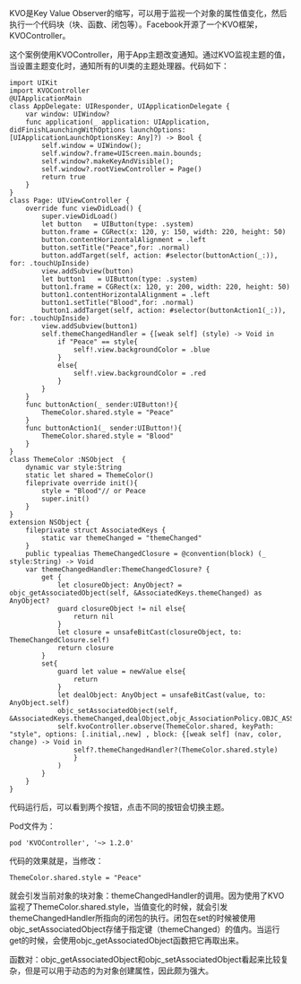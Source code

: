 KVO是Key Value Observer的缩写，可以用于监视一个对象的属性值变化，然后执行一个代码块（块、函数、闭包等）。Facebook开源了一个KVO框架，KVOController。

这个案例使用KVOController，用于App主题改变通知。通过KVO监视主题的值，当设置主题变化时，通知所有的UI类的主题处理器。代码如下：


    import UIKit
    import KVOController
    @UIApplicationMain
    class AppDelegate: UIResponder, UIApplicationDelegate {
        var window: UIWindow?
        func application(_ application: UIApplication, didFinishLaunchingWithOptions launchOptions: [UIApplicationLaunchOptionsKey: Any]?) -> Bool {
            self.window = UIWindow();
            self.window?.frame=UIScreen.main.bounds;
            self.window?.makeKeyAndVisible();
            self.window?.rootViewController = Page()
            return true
        }
    }
    class Page: UIViewController {
        override func viewDidLoad() {
            super.viewDidLoad()
            let button   = UIButton(type: .system)
            button.frame = CGRect(x: 120, y: 150, width: 220, height: 50)
            button.contentHorizontalAlignment = .left
            button.setTitle("Peace",for: .normal)
            button.addTarget(self, action: #selector(buttonAction(_:)), for: .touchUpInside)
            view.addSubview(button)
            let button1   = UIButton(type: .system)
            button1.frame = CGRect(x: 120, y: 200, width: 220, height: 50)
            button1.contentHorizontalAlignment = .left
            button1.setTitle("Blood",for: .normal)
            button1.addTarget(self, action: #selector(buttonAction1(_:)), for: .touchUpInside)
            view.addSubview(button1)
            self.themeChangedHandler = {[weak self] (style) -> Void in
                if "Peace" == style{
                    self!.view.backgroundColor = .blue
                }
                else{
                    self!.view.backgroundColor = .red
                }
            }
        }
        func buttonAction(_ sender:UIButton!){
            ThemeColor.shared.style = "Peace"
        }
        func buttonAction1(_ sender:UIButton!){
            ThemeColor.shared.style = "Blood"
        }
    }
    class ThemeColor :NSObject  {
        dynamic var style:String
        static let shared = ThemeColor()
        fileprivate override init(){
            style = "Blood"// or Peace
            super.init()
        }
    }
    extension NSObject {
        fileprivate struct AssociatedKeys {
            static var themeChanged = "themeChanged"
        }
        public typealias ThemeChangedClosure = @convention(block) (_ style:String) -> Void
        var themeChangedHandler:ThemeChangedClosure? {
            get {
                let closureObject: AnyObject? = objc_getAssociatedObject(self, &AssociatedKeys.themeChanged) as AnyObject?
                guard closureObject != nil else{
                    return nil
                }
                let closure = unsafeBitCast(closureObject, to: ThemeChangedClosure.self)
                return closure
            }
            set{
                guard let value = newValue else{
                    return
                }
                let dealObject: AnyObject = unsafeBitCast(value, to: AnyObject.self)
                objc_setAssociatedObject(self, &AssociatedKeys.themeChanged,dealObject,objc_AssociationPolicy.OBJC_ASSOCIATION_RETAIN_NONATOMIC)
                self.kvoController.observe(ThemeColor.shared, keyPath: "style", options: [.initial,.new] , block: {[weak self] (nav, color, change) -> Void in
                    self?.themeChangedHandler?(ThemeColor.shared.style)
                    }
                )
            }
        }
    }

代码运行后，可以看到两个按钮，点击不同的按钮会切换主题。

Pod文件为：

    pod 'KVOController', '~> 1.2.0'
    
代码的效果就是，当修改：

    ThemeColor.shared.style = "Peace"

就会引发当前对象的块对象：themeChangedHandler的调用。因为使用了KVO监视了ThemeColor.shared.style，当值变化的时候，就会引发themeChangedHandler所指向的闭包的执行。闭包在set的时候被使用objc_setAssociatedObject存储于指定键（themeChanged）的值内。当运行get的时候，会使用objc_getAssociatedObject函数把它再取出来。

函数对：objc_getAssociatedObject和objc_setAssociatedObject看起来比较复杂，但是可以用于动态的为对象创建属性，因此颇为强大。



